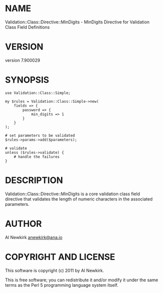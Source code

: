 # NAME

Validation::Class::Directive::MinDigits - MinDigits Directive for Validation Class Field Definitions

# VERSION

version 7.900029

# SYNOPSIS

    use Validation::Class::Simple;

    my $rules = Validation::Class::Simple->new(
        fields => {
            password => {
                min_digits => 1
            }
        }
    );

    # set parameters to be validated
    $rules->params->add($parameters);

    # validate
    unless ($rules->validate) {
        # handle the failures
    }

# DESCRIPTION

Validation::Class::Directive::MinDigits is a core validation class field
directive that validates the length of numeric characters in the associated
parameters.

# AUTHOR

Al Newkirk <anewkirk@ana.io>

# COPYRIGHT AND LICENSE

This software is copyright (c) 2011 by Al Newkirk.

This is free software; you can redistribute it and/or modify it under
the same terms as the Perl 5 programming language system itself.
